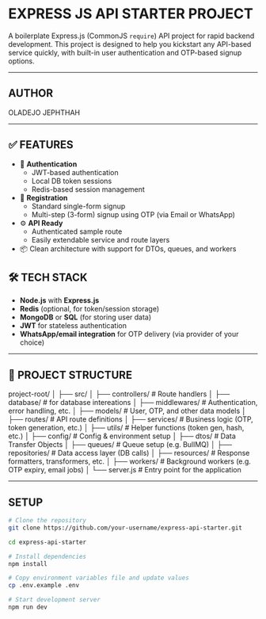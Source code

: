 # EXPRESS JS API STARTER PROJECT

A boilerplate Express.js (CommonJS `require`) API project for rapid backend development. This project is designed to help you kickstart any API-based service quickly, with built-in user authentication and OTP-based signup options.

---

## AUTHOR

OLADEJO JEPHTHAH

---

## ✅ FEATURES

- 🔐 **Authentication**
  - JWT-based authentication
  - Local DB token sessions
  - Redis-based session management
- 🧾 **Registration**
  - Standard single-form signup
  - Multi-step (3-form) signup using OTP (via Email or WhatsApp)
- ⚙️ **API Ready**
  - Authenticated sample route
  - Easily extendable service and route layers
- 📦 Clean architecture with support for DTOs, queues, and workers

## 🛠 TECH STACK

- **Node.js** with **Express.js**
- **Redis** (optional, for token/session storage)
- **MongoDB** or **SQL** (for storing user data)
- **JWT** for stateless authentication
- **WhatsApp/email integration** for OTP delivery (via provider of your choice)

---

## 📁 PROJECT STRUCTURE

project-root/
│
├── src/
│ ├── controllers/ # Route handlers
│ ├── database/ # for database intereations
│ ├── middlewares/ # Authentication, error handling, etc.
│ ├── models/ # User, OTP, and other data models
│ ├── routes/ # API route definitions
│ ├── services/ # Business logic (OTP, token generation, etc.)
│ ├── utils/ # Helper functions (token gen, hash, etc.)
│ ├── config/ # Config & environment setup
│ ├── dtos/ # Data Transfer Objects
│ ├── queues/ # Queue setup (e.g. BullMQ)
│ ├── repositories/ # Data access layer (DB calls)
│ ├── resources/ # Response formatters, transformers, etc.
│ ├── workers/ # Background workers (e.g. OTP expiry, email jobs)
│
└── server.js # Entry point for the application

---

## SETUP


```bash
# Clone the repository
git clone https://github.com/your-username/express-api-starter.git

cd express-api-starter

# Install dependencies
npm install

# Copy environment variables file and update values
cp .env.example .env

# Start development server
npm run dev
